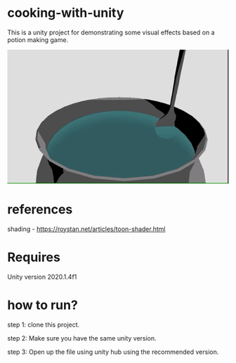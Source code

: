 # cooking-with-unity

This is a unity project for demonstrating some visual effects based on a potion making game. 

![alt text][logo]

[logo]: https://github.com/mceachsamu/cooking-with-unity/blob/master/pot2.gif "Logo Title Text 1"

# references
shading - https://roystan.net/articles/toon-shader.html

# Requires
Unity version 2020.1.4f1

# how to run?

step 1:
clone this project.

step 2:
Make sure you have the same unity version.

step 3: 
Open up the file using unity hub using the recommended version.
